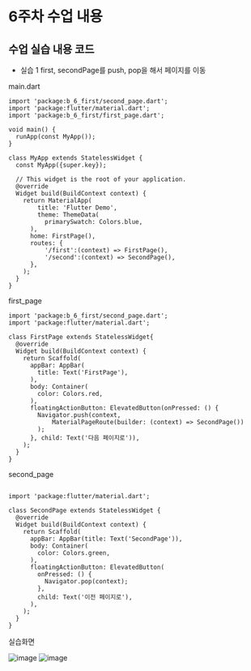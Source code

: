 # 6주차 수업 내용

## 수업 실습 내용 코드
- 실습 1
first, secondPage를 push, pop을 해서 페이지를 이동</br>

main.dart</br>
```
import 'package:b_6_first/second_page.dart';
import 'package:flutter/material.dart';
import 'package:b_6_first/first_page.dart';

void main() {
  runApp(const MyApp());
}

class MyApp extends StatelessWidget {
  const MyApp({super.key});

  // This widget is the root of your application.
  @override
  Widget build(BuildContext context) {
    return MaterialApp(
        title: 'Flutter Demo',
        theme: ThemeData(
          primarySwatch: Colors.blue,
      ),
      home: FirstPage(),
      routes: {
          '/first':(context) => FirstPage(),
          '/second':(context) => SecondPage(),
      },
    );
  }
}
```

first_page

```
import 'package:b_6_first/second_page.dart';
import 'package:flutter/material.dart';

class FirstPage extends StatelessWidget{
  @override
  Widget build(BuildContext context) {
    return Scaffold(
      appBar: AppBar(
        title: Text('FirstPage'),
      ),
      body: Container(
        color: Colors.red,
      ),
      floatingActionButton: ElevatedButton(onPressed: () {
        Navigator.push(context,
            MaterialPageRoute(builder: (context) => SecondPage())
        );
      }, child: Text('다음 페이지로')),
    );
  }
}
```

second_page

```

import 'package:flutter/material.dart';

class SecondPage extends StatelessWidget {
  @override
  Widget build(BuildContext context) {
    return Scaffold(
      appBar: AppBar(title: Text('SecondPage')),
      body: Container(
        color: Colors.green,
      ),
      floatingActionButton: ElevatedButton(
        onPressed: () {
          Navigator.pop(context);
        },
        child: Text('이전 페이지로'),
      ),
    );
  }
}

```
실습화면

![image](https://github.com/user-attachments/assets/046a2399-64f6-4f8d-aea6-c5b42810810e)
![image](https://github.com/user-attachments/assets/ffeb9193-785d-428e-8dfb-18fc3233f479)


